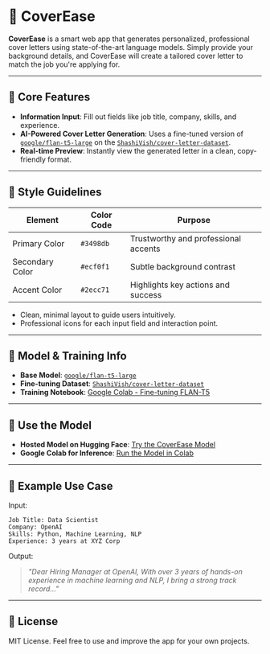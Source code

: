 # 📝 CoverEase

**CoverEase** is a smart web app that generates personalized, professional cover letters using state-of-the-art language models. Simply provide your background details, and CoverEase will create a tailored cover letter to match the job you're applying for.

---

## 🚀 Core Features

* **Information Input**: Fill out fields like job title, company, skills, and experience.
* **AI-Powered Cover Letter Generation**: Uses a fine-tuned version of [`google/flan-t5-large`](https://huggingface.co/google/flan-t5-large) on the [`ShashiVish/cover-letter-dataset`](https://huggingface.co/datasets/ShashiVish/cover-letter-dataset).
* **Real-time Preview**: Instantly view the generated letter in a clean, copy-friendly format.

---

## 🎨 Style Guidelines

| Element         | Color Code | Purpose                              |
| --------------- | ---------- | ------------------------------------ |
| Primary Color   | `#3498db`  | Trustworthy and professional accents |
| Secondary Color | `#ecf0f1`  | Subtle background contrast           |
| Accent Color    | `#2ecc71`  | Highlights key actions and success   |

* Clean, minimal layout to guide users intuitively.
* Professional icons for each input field and interaction point.

---

## 🧠 Model & Training Info

* **Base Model**: [`google/flan-t5-large`](https://huggingface.co/google/flan-t5-large)
* **Fine-tuning Dataset**: [`ShashiVish/cover-letter-dataset`](https://huggingface.co/datasets/ShashiVish/cover-letter-dataset)
* **Training Notebook**: [Google Colab - Fine-tuning FLAN-T5](https://colab.research.google.com/drive/1tZS7fAGnx8gLOZBBjA2Wkbq6PMNvMfh3?usp=sharing)

---

## 🤖 Use the Model

* **Hosted Model on Hugging Face**: [Try the CoverEase Model](https://huggingface.co/smitzpandya/cover-ease-fine-tuned-t5)
* **Google Colab for Inference**: [Run the Model in Colab](https://colab.research.google.com/drive/1XG8TzQIVQU4ujTlkuPWznCSAHx9faOzN?usp=sharing)

---

## 📄 Example Use Case

Input:

```
Job Title: Data Scientist  
Company: OpenAI  
Skills: Python, Machine Learning, NLP  
Experience: 3 years at XYZ Corp  
```

Output:

> *"Dear Hiring Manager at OpenAI,
> With over 3 years of hands-on experience in machine learning and NLP, I bring a strong track record..."*

---

## 💼 License

MIT License. Feel free to use and improve the app for your own projects.

